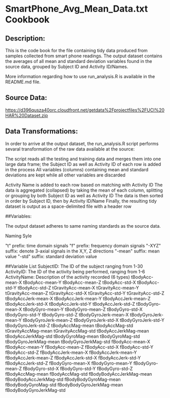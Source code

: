 # SmartPhone_Avg_Mean_Data.txt Cookbook

## Description: 
This is the code book for the file containing tidy data produced from samples collected from smart phone readings. 
The output dataset contains the averages of all mean and standard deviation variables found in the source data, grouped by Subject ID and Activity ID/Names. 

More information regarding how to use run_analysis.R is available in the README.md file.

## Source Data: 
https://d396qusza40orc.cloudfront.net/getdata%2Fprojectfiles%2FUCI%20HAR%20Dataset.zip 

## Data Transformations: 

In order to arrive at the output dataset, the run_analysis.R script performs sevaral transformation of the raw data available at the source:

The script reads all the testing and training data and merges them into one large data frame; the Subject ID as well as Activity ID of each row is added in the process
All variables (columns) containing mean and standard deviations are kept while all other variables are discarded

Activity Name is added to each row based on matching with Activity ID
The data is aggregated (collapsed) by taking the mean of each column, splitting or grouping by both Subject ID as well as Activity ID
The data is then sorted in order by Subject ID, then by Activity ID/Name
Finally, the resulting tidy dataset is output as a space-delimited file with a header row


##Variables:

The output dataset adheres to same naming standards as the source data.

Naming Syle

"t" prefix: time domain signals
"f" prefix: frequency domain signals
"-XYZ" suffix: denote 3-axial signals in the X,Y, Z directions
"-mean" suffix: mean value
"-std" suffix: standard deviation value

##Variable List
SubjectID: The ID of the subject ranging from 1-30
ActivityID: The ID of the activity being performed, ranging from 1-6
ActivityName: Description of the activity recorded (6 types)
tBodyAcc-mean-X
tBodyAcc-mean-Y
tBodyAcc-mean-Z
tBodyAcc-std-X
tBodyAcc-std-Y
tBodyAcc-std-Z
tGravityAcc-mean-X
tGravityAcc-mean-Y
tGravityAcc-mean-Z
tGravityAcc-std-X
tGravityAcc-std-Y
tGravityAcc-std-Z
tBodyAccJerk-mean-X
tBodyAccJerk-mean-Y
tBodyAccJerk-mean-Z
tBodyAccJerk-std-X
tBodyAccJerk-std-Y
tBodyAccJerk-std-Z
tBodyGyro-mean-X
tBodyGyro-mean-Y
tBodyGyro-mean-Z
tBodyGyro-std-X
tBodyGyro-std-Y
tBodyGyro-std-Z
tBodyGyroJerk-mean-X
tBodyGyroJerk-mean-Y
tBodyGyroJerk-mean-Z
tBodyGyroJerk-std-X
tBodyGyroJerk-std-Y
tBodyGyroJerk-std-Z
tBodyAccMag-mean
tBodyAccMag-std
tGravityAccMag-mean
tGravityAccMag-std
tBodyAccJerkMag-mean
tBodyAccJerkMag-std
tBodyGyroMag-mean
tBodyGyroMag-std
tBodyGyroJerkMag-mean
tBodyGyroJerkMag-std
fBodyAcc-mean-X
fBodyAcc-mean-Y
fBodyAcc-mean-Z
fBodyAcc-std-X
fBodyAcc-std-Y
fBodyAcc-std-Z
fBodyAccJerk-mean-X
fBodyAccJerk-mean-Y
fBodyAccJerk-mean-Z
fBodyAccJerk-std-X
fBodyAccJerk-std-Y
fBodyAccJerk-std-Z
fBodyGyro-mean-X
fBodyGyro-mean-Y
fBodyGyro-mean-Z
fBodyGyro-std-X
fBodyGyro-std-Y
fBodyGyro-std-Z
fBodyAccMag-mean
fBodyAccMag-std
fBodyBodyAccJerkMag-mean
fBodyBodyAccJerkMag-std
fBodyBodyGyroMag-mean
fBodyBodyGyroMag-std
fBodyBodyGyroJerkMag-mean
fBodyBodyGyroJerkMag-std